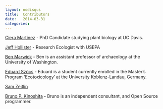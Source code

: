 ```yaml
---
layout: nodisqus
title:  Contributors
date:   2014-03-31 
categories: 
---
```


[Ciera Martinez](http://cierareports.org/) - PhD Candidate studying plant biology at UC Davis. <a href="https://github.com/iamciera"><i class="fa fa-github fa-1.5x"></i></a><a href="https://twitter.com/cierareports"><i class="fa fa-twitter fa-1.5x"></i> </a>

[Jeff Hollister](http://jwhollister.com) - Research Ecologist with USEPA <a href="https://github.com/jhollist"><i class="fa fa-github fa-1.5x"></i></a><a href="https://twitter.com/jhollist"><i class="fa fa-twitter fa-1.5x"></i></a>

[Ben Marwick](https://faculty.washington.edu/bmarwick/) - Ben is an assistant professor of archaeology at the University of Washington. <a href="https://github.com/benmarwick"><i class="fa fa-github fa-1.5x"></i></a><a href="https://twitter.com/benmarwick"><i class="fa fa-twitter fa-1.5x"></i></a>

[Eduard Szöcs](http://edild.github.io/) - Eduard is a student currently enrolled in the Master’s Program ‘Ecotoxicology’ at the University Koblenz-Landau, Germany. <a href="https://github.com/EDiLD"><i class="fa fa-github fa-1.5x"></i></a>

[Sam Zeitlin](http://codrspace.com/szeitlin/) <a href="https://github.com/szeitlin"><i class="fa fa-github fa-1.5x"></i></a><a href="https://twitter.com/SamanthaZeitlin"><i class="fa fa-twitter fa-1.5x"></i></a>

[Bruno P. Kinoshita](https://kinoshita.eti.br/) - Bruno is an independent consultant, and Open Source programmer. <a href="https://github.com/kinow"><i class="fa fa-github fa-1.5x"></i></a><a href="https://twitter.com/kinow"><i class="fa fa-twitter fa-1.5x"></i></a>
